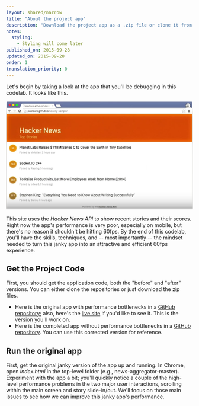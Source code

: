```yaml
---
layout: shared/narrow
title: "About the project app"
description: "Download the project app as a .zip file or clone it from GitHub."
notes:
  styling:
    - Styling will come later
published_on: 2015-09-28
updated_on: 2015-09-28
order: 1
translation_priority: 0
---
```


Let's begin by taking a look at the app that you'll be debugging in this codelab. It looks like this.

![hackernews.png](images/image08.png)

This site uses the _Hacker News API_ to show recent stories and their scores. Right now the app's performance is very poor, especially on mobile, but there's no reason it shouldn't be hitting 60fps. By the end of this codelab, you'll have the skills, techniques, and -- most importantly -- the mindset needed to turn this janky app into an attractive and efficient 60fps experience.

## Get the Project Code

First, you should get the application code, both the "before" and "after" versions. You can either clone the repositories or just download the zip files.

*   Here is the original app with performance bottlenecks in a [GitHub repository](http://github.com/udacity/news-aggregator); also, here's the [live site](http://udacity.github.io/news-aggregator) if you'd like to see it. This is the version you'll work on.
*   Here is the completed app without performance bottlenecks in a [GitHub repository](https://github.com/udacity/news-aggregator/tree/solution). You can use this corrected version for reference.

## Run the original app

First, get the original janky version of the app up and running. In Chrome, open _index.html_ in the top-level folder (e.g., news-aggregator-master). Experiment with the app a bit; you'll quickly notice a couple of the high-level performance problems in the two major user interactions, scrolling within the main screen and story slide-in/out. We'll focus on those main issues to see how we can improve this janky app's performance.

